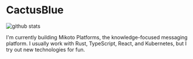 # CactusBlue

![github stats](https://github-readme-stats.vercel.app/api?username=thecactusblue&theme=radical)

I'm currently building Mikoto Platforms, the knowledge-focused messaging platform. I usually work with Rust, TypeScript, React, and Kubernetes, but I try out new technologies for fun.

<!--
**TheCactusBlue/TheCactusBlue** is a ✨ _special_ ✨ repository because its `README.md` (this file) appears on your GitHub profile.

Here are some ideas to get you started:

- 🔭 I’m currently working on ...
- 🌱 I’m currently learning ...
- 👯 I’m looking to collaborate on ...
- 🤔 I’m looking for help with ...
- 💬 Ask me about ...
- 📫 How to reach me: ...
- 😄 Pronouns: ...
- ⚡ Fun fact: ...
-->
